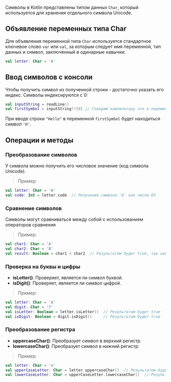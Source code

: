 Символы в Kotlin представлены типом данных `Char`, который используется для хранения отдельного символа Unicode.

## Объявление переменных типа Char

Для объявления переменной типа `Char` используется стандартное ключевое слово `var` или `val`, за которым следует имя переменной, тип данных и символ, заключенный в одинарные кавычки:

```kotlin
val letter: Char = 'A'
```

## Ввод символов с консоли

Чтобы получить символ из полученной строки - достаточно указать его индекс. Символы индексируются с 0:

```kotlin
val inputString = readLine()
val firstSymbol = inputString!![0] // Говорим компилятору что в переменной inputString существует значение и получаем первый символ
```

При вводе строки `"Hello"` в переменной `firstSymbol` будет находиться символ `'H'`.

## Операции и методы

### Преобразование символов

У символа можно получить его числовое значение (код символа Unicode).

> Пример:

```kotlin
val letter: Char = 'A'
val code: Int = letter.code  // Получение символа 'A' как числа 65
```

### Сравнение символов

Символы могут сравниваться между собой с использованием операторов сравнения

> Пример:

```kotlin
val char1: Char = 'A'
val char2: Char = 'B'
val result: Boolean = char1 < char2  // Результатом будет true, так как в алфавите символ 'A' меньше 'B'
```

### Проверка на буквы и цифры

- **isLetter()**: Проверяет, является ли символ буквой.
- **isDigit()**: Проверяет, является ли символ цифрой.

> Пример:

```kotlin
val letter: Char = 'A'
val digit: Char = '7'
val isLetter: Boolean = letter.isLetter()  // Результатом будет true
val isDigit: Boolean = digit.isDigit()     // Результатом будет true
```

### Преобразование регистра

- **uppercaseChar()**: Преобразует символ в верхний регистр.
- **lowercaseChar()**: Преобразует символ в нижний регистр.

> Пример:

```kotlin
val letter: Char = 'a'
val upperCaseLetter: Char = letter.uppercaseChar()  // Результатом будет 'A'
val lowerCaseLetter: Char = upperCaseLetter.lowercaseChar()  // Результатом будет 'a'
```